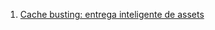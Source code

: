 1. [Cache busting: entrega inteligente de assets](http://tableless.com.br/cache-busting-entrega-inteligente-de-assets/)
